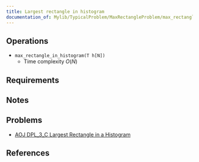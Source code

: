 ```yaml
---
title: Largest rectangle in histogram
documentation_of: Mylib/TypicalProblem/MaxRectangleProblem/max_rectangle_in_histogram.cpp
---
```


## Operations
- `max_rectangle_in_histogram(T h[N])`
	- Time complexity $O(N)$

## Requirements

## Notes

## Problems

- [AOJ DPL_3_C Largest Rectangle in a Histogram](http://judge.u-aizu.ac.jp/onlinejudge/description.jsp?id=DPL_3_C)

## References

